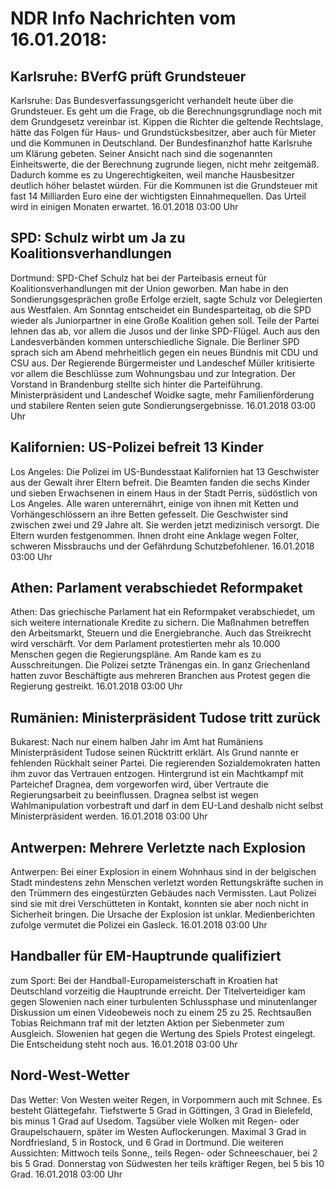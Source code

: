 # NDR Info Nachrichten vom 16.01.2018:


## Karlsruhe: BVerfG prüft Grundsteuer
Karlsruhe: Das Bundesverfassungsgericht verhandelt heute über die Grundsteuer. Es geht um die Frage, ob die Berechnungsgrundlage noch mit dem Grundgesetz vereinbar ist. Kippen die Richter die geltende Rechtslage, hätte das Folgen für Haus- und Grundstücksbesitzer, aber auch für Mieter und die Kommunen in Deutschland. Der Bundesfinanzhof hatte Karlsruhe um Klärung gebeten. Seiner Ansicht nach sind die sogenannten Einheitswerte, die der Berechnung zugrunde liegen, nicht mehr zeitgemäß. Dadurch komme es zu Ungerechtigkeiten, weil   manche Hausbesitzer deutlich höher belastet würden. Für die Kommunen ist die Grundsteuer mit fast 14 Milliarden Euro eine der wichtigsten Einnahmequellen. Das Urteil wird in einigen Monaten erwartet. 16.01.2018 03:00 Uhr 

## SPD: Schulz wirbt um Ja zu Koalitionsverhandlungen
Dortmund: SPD-Chef Schulz hat bei der Parteibasis erneut für Koalitionsverhandlungen mit der Union geworben. Man habe in den Sondierungsgesprächen große Erfolge erzielt, sagte Schulz vor Delegierten aus Westfalen. Am Sonntag entscheidet ein Bundesparteitag, ob die SPD wieder als Juniorpartner in eine Große Koalition gehen soll. Teile der Partei lehnen das ab, vor allem die Jusos und der linke SPD-Flügel. Auch aus den Landesverbänden kommen unterschiedliche Signale. Die Berliner SPD sprach sich am Abend mehrheitlich gegen ein neues Bündnis mit CDU und CSU aus. Der Regierende Bürgermeister und Landeschef Müller kritisierte vor allem die Beschlüsse zum Wohnungsbau und zur Integration. Der Vorstand in Brandenburg stellte sich hinter die Parteiführung. Ministerpräsident und Landeschef Woidke sagte, mehr Familienförderung und stabilere Renten seien gute Sondierungsergebnisse. 16.01.2018 03:00 Uhr 

## Kalifornien: US-Polizei befreit 13 Kinder
Los Angeles: Die Polizei im US-Bundesstaat Kalifornien hat 13 Geschwister aus der Gewalt ihrer Eltern befreit. Die Beamten fanden die sechs Kinder und sieben Erwachsenen in einem Haus in der Stadt Perris, südöstlich von Los Angeles. Alle waren unterernährt, einige von ihnen mit Ketten und Vorhängeschlössern an ihre Betten gefesselt. Die Geschwister sind zwischen zwei und 29 Jahre alt. Sie werden jetzt medizinisch versorgt. Die Eltern wurden festgenommen. Ihnen droht eine Anklage wegen Folter, schweren Missbrauchs und der Gefährdung Schutzbefohlener. 16.01.2018 03:00 Uhr 

## Athen: Parlament verabschiedet Reformpaket
Athen: Das griechische Parlament hat ein Reformpaket verabschiedet, um sich weitere internationale Kredite zu sichern. Die Maßnahmen betreffen den Arbeitsmarkt, Steuern und die Energiebranche. Auch das Streikrecht wird verschärft. Vor dem Parlament protestierten mehr als 10.000 Menschen gegen die Regierungspläne. Am Rande kam es zu Ausschreitungen. Die Polizei setzte Tränengas ein. In ganz Griechenland hatten zuvor Beschäftigte aus mehreren Branchen aus Protest gegen die Regierung gestreikt. 16.01.2018 03:00 Uhr 

## Rumänien: Ministerpräsident Tudose tritt zurück
Bukarest: Nach nur einem halben Jahr im Amt hat Rumäniens Ministerpräsident Tudose seinen Rücktritt erklärt. Als Grund nannte er fehlenden Rückhalt seiner Partei. Die regierenden Sozialdemokraten hatten ihm zuvor das Vertrauen entzogen. Hintergrund ist ein Machtkampf mit Parteichef Dragnea, dem vorgeworfen wird, über Vertraute die Regierungsarbeit zu beeinflussen. Dragnea selbst ist wegen Wahlmanipulation vorbestraft und darf in dem EU-Land deshalb nicht selbst Ministerpräsident werden. 16.01.2018 03:00 Uhr 

## Antwerpen: Mehrere Verletzte nach Explosion
Antwerpen: Bei einer Explosion in einem Wohnhaus sind in der belgischen Stadt mindestens zehn Menschen verletzt worden Rettungskräfte suchen in den Trümmern des eingestürzten Gebäudes nach Vermissten. Laut Polizei sind sie mit drei Verschütteten in Kontakt, konnten sie aber noch nicht in Sicherheit bringen. Die Ursache der Explosion ist unklar. Medienberichten zufolge vermutet die Polizei ein Gasleck. 16.01.2018 03:00 Uhr 

## Handballer für EM-Hauptrunde qualifiziert
zum Sport:	Bei der Handball-Europameisterschaft in Kroatien hat Deutschland vorzeitig die Hauptrunde erreicht. Der Titelverteidiger kam gegen Slowenien nach einer turbulenten Schlussphase und minutenlanger Diskussion um einen Videobeweis noch zu einem 25 zu 25. Rechtsaußen Tobias Reichmann traf mit der letzten Aktion per Siebenmeter zum Ausgleich. Slowenien hat gegen die Wertung des Spiels Protest eingelegt. Die Entscheidung steht noch aus. 16.01.2018 03:00 Uhr 

## Nord-West-Wetter
Das Wetter: Von Westen weiter Regen, in Vorpommern auch mit Schnee. Es besteht Glättegefahr. Tiefstwerte 5 Grad in Göttingen, 3 Grad in Bielefeld, bis minus 1 Grad auf Usedom. Tagsüber viele Wolken mit Regen- oder Graupelschauern, später im Westen Auflockerungen. Maximal 3 Grad in Nordfriesland, 5 in Rostock, und 6 Grad in Dortmund. Die weiteren Aussichten:
Mittwoch teils Sonne,, teils Regen- oder Schneeschauer, bei 2 bis 5 Grad. Donnerstag von Südwesten her teils kräftiger Regen, bei 5 bis 10 Grad. 16.01.2018 03:00 Uhr 
